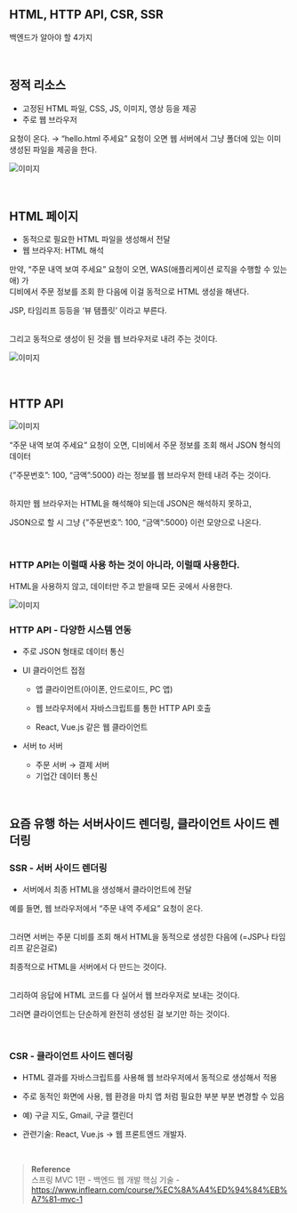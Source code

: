 ## HTML, HTTP API, CSR, SSR

백엔드가 알아야 할 4가지

<br/>

## 정적 리소스

- 고정된 HTML 파일, CSS, JS, 이미지, 영상 등을 제공
- 주로 웹 브라우저



요청이 온다. → “hello.html 주세요” 요청이 오면 웹 서버에서 그냥 폴더에 있는 
이미 생성된 파일을 제공을 한다.

![이미지](/programming/img/서17.PNG)

<br/>

## HTML 페이지

- 동적으로 필요한 HTML 파일을 생성해서 전달
- 웹 브라우저: HTML 해석

만약, “주문 내역 보여 주세요” 요청이 오면, WAS(애플리케이션 로직을 수행할 수 있는 애) 가 <br/>디비에서 주문 정보를 조회 한 다음에 이걸 동적으로 HTML 생성을 해낸다.

JSP, 타임리프 등등을 ‘뷰 탬플릿’ 이라고 부른다.

<br/>그리고 동적으로 생성이 된 것을 웹 브라우저로 내려 주는 것이다.

![이미지](/programming/img/서13.PNG)

<br/>

## HTTP API

![이미지](/programming/img/서14.PNG)

“주문 내역 보여 주세요” 요청이 오면, 디비에서 주문 정보를 조회 해서 JSON 형식의 데이터 

{”주문번호”: 100, “금액”:5000} 라는 정보를 웹 브라우저 한테 내려 주는 것이다.

<br/>하지만 웹 브라우저는 HTML을 해석해야 되는데 JSON은 해석하지 못하고, 

JSON으로 할 시 그냥  {”주문번호”: 100, “금액”:5000} 이런 모양으로 나온다.

<br/>

### HTTP API는 이럴때 사용 하는 것이 아니라, 이럴때 사용한다.

HTML을 사용하지 않고, 데이터만 주고 받을때 모든 곳에서 사용한다.

![이미지](/programming/img/서15.PNG)

### HTTP API - 다양한 시스템 연동

- 주로 JSON 형태로 데이터 통신
- UI 클라이언트 접점
    - 앱 클라이언트(아이폰, 안드로이드, PC 앱)

    - 웹 브라우저에서 자바스크립트를 통한 HTTP API 호출
    - React, Vue.js 같은 웹 클라이언트
- 서버 to 서버

    - 주문 서버 → 결제 서버
    - 기업간 데이터 통신

<br/>

## 요즘 유행 하는 서버사이드 렌더링, 클라이언트 사이드 렌더링

### SSR - 서버 사이드 렌더링

- 서버에서 최종 HTML을 생성해서 클라이언트에 전달

예를 들면, 웹 브라우저에서 “주문 내역 주세요” 요청이 온다.

<br/>그러면 서버는 주문 디비를 조회 해서 HTML을 동적으로 생성한 다음에 (=JSP나 타임리프 같은걸로)

최종적으로 HTML을 서버에서 다 만드는 것이다.

<br/>그리하여 응답에 HTML 코드를 다 실어서 웹 브라우저로 보내는 것이다.

그러면 클라이언트는 단순하게 완전히 생성된 걸 보기만 하는 것이다.

<br/>

### CSR - 클라이언트 사이드 렌더링

- HTML 결과를 자바스크립트를 사용해 웹 브라우저에서 동적으로 생성해서 적용

- 주로 동적인 화면에 사용, 웹 환경을 마치 앱 처럼 필요한 부분 부분 변경할 수 있음
- 예) 구글 지도, Gmail, 구글 캘린더
- 관련기술: React, Vue.js → 웹 프론트엔드 개발자.

<br/>

>**Reference** <br/>스프링 MVC 1편 - 백엔드 웹 개발 핵심 기술 - https://www.inflearn.com/course/%EC%8A%A4%ED%94%84%EB%A7%81-mvc-1